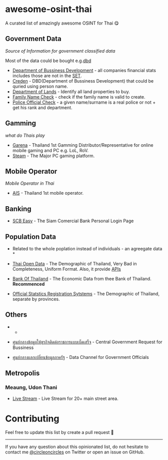 # awesome-osint-thai
 A curated list of amazingly awesome OSINT for Thai 😋


## Government Data

*Source of Information for government classified data*

Most of the data could be bought e.g.[dbd](https://medium.com/incubate-co-th/%E0%B9%81%E0%B8%8A%E0%B8%A3%E0%B9%8C%E0%B8%9B%E0%B8%A3%E0%B8%B0%E0%B8%AA%E0%B8%9A%E0%B8%81%E0%B8%B2%E0%B8%A3%E0%B8%93%E0%B9%8C%E0%B8%81%E0%B8%B2%E0%B8%A3%E0%B8%8B%E0%B8%B7%E0%B9%89%E0%B8%AD%E0%B8%82%E0%B9%89%E0%B8%AD%E0%B8%A1%E0%B8%B9%E0%B8%A5%E0%B8%88%E0%B8%B2%E0%B8%81%E0%B8%81%E0%B8%A3%E0%B8%A1%E0%B8%9E%E0%B8%B1%E0%B8%92%E0%B8%99%E0%B8%B2%E0%B8%98%E0%B8%B8%E0%B8%A3%E0%B8%81%E0%B8%B4%E0%B8%88%E0%B8%81%E0%B8%B2%E0%B8%A3%E0%B8%84%E0%B9%89%E0%B8%B2-56bdd0987000)

* [Department of Bussiness Development](http://datawarehouse.dbd.go.th/) - all companies financial stats includes those are not in the [SET](https://www.set.or.th/set/mainpage.do?language=en&country=US). 
* [Creden](https://creden.co/creditscore/business/main.html) - DBD(Department of Bussiness Development) that could be quried using person name.
* [Department of Lands](http://dolwms.dol.go.th/tvwebp/) - Identify all land properties to buy.
* [Family Name Check](http://www.khonthai.com/online/WCHECKLNAME/) - check if the family name is valid to create.
* [Police Official Check](https://www.thaipolice.net/) - a given name/surname is a real police or not + get his rank and department.

## Gamming

*what do Thais play*

* [Garena](https://www.garena.co.th/) - Thailand 1st Gamming Distributor/Representative for online mobile gaming and PC e.g. LoL, RoV.
* [Steam](https://store.steampowered.com/) - The Major PC gaming platform.

## Mobile Operator

*Mobile Operator in Thai*

* [AIS](https://myais.ais.co.th/) - Thailand 1st mobile operator.

## Banking 

* [SCB Easy](https://www.scbeasy.com/v1.4/site/presignon/index.asp) - The Siam Comercial Bank Personal Login Page

## Population Data

* Related to the whole poplation instead of individuals - an agreegate data *

* [Thai Open Data](https://data.go.th) - The Demographic of Thailand, Very Bad in Completeness, Uniform Format. Also, it provide [APIs](https://api.data.go.th)
* [Bank Of Thailand](https://apiportal.bot.or.th/bot/public/) - The Economic Data from thee Bank of Thailand. __Recommenced__
* [Official Statstics Registration Sytstems](http://stat.bora.dopa.go.th) - The Demographic of Thailand, separate by provinces.

## Others

*  * 

* [ศูนย์กลางข้อมูลให้ธุรกิจติดต่อราชการแบบเบ็ดเสร็จ](https://biz.govchannel.go.th/) - Central Government Request for Bussiness 
* [ศูนย์กลางแลกเปลี่ยนข้อมูลภาครัฐ](https://gdx.dga.or.th/Account/Login?ReturnUrl=%2f) - Data Channel for Government Officials
## Metropolis
### Meaung, Udon Thani
* [Live Stream](http://streaming.udoncity.go.th/index.php) - Live Stream for 20+ main street area. 


# Contributing

Feel free to update this list by create a pull request 🥰
- - -

If you have any question about this opinionated list, do not hesitate to contact me [@circleoncircles](https://twitter.com/circleoncircles) on Twitter or open an issue on GitHub.
